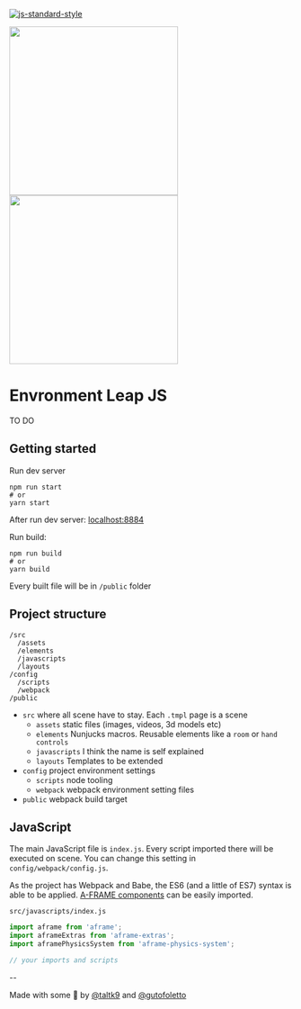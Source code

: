 [![js-standard-style](https://img.shields.io/badge/code%20style-standard-brightgreen.svg)](http://standardjs.com)

<image src="https://user-images.githubusercontent.com/5190217/30834260-b90148f8-a228-11e7-8682-d09df8721da4.png" width="300">
<image src="http://static1.squarespace.com/static/57bf65a78419c24a012e3072/t/589a223520099e1857157ff0/1486496312107/white_background_logo.png?format=1000w" width="300">

# Envronment Leap JS

TO DO


## Getting started

Run dev server

```shell
npm run start
# or
yarn start
```

After run dev server: [localhost:8884](http://localhost:8884)


Run build:

```shell
npm run build
# or
yarn build
```

Every built file will be in `/public` folder


## Project structure

```
/src
  /assets
  /elements
  /javascripts
  /layouts
/config
  /scripts
  /webpack
/public
```

* `src` where all scene have to stay. Each `.tmpl` page is a scene
  * `assets` static files (images, videos, 3d models etc)
  * `elements` Nunjucks macros. Reusable elements like a `room` or `hand controls`
  * `javascripts` I think the name is self explained
  * `layouts` Templates to be extended
* `config` project environment settings
  * `scripts` node tooling
  * `webpack` webpack environment setting files
* `public` webpack build target


## JavaScript

The main JavaScript file is `index.js`. Every script imported there will be executed on scene. You can change this setting in `config/webpack/config.js`.

As the project has Webpack and Babe, the ES6 (and a little of ES7) syntax is able to be applied. [A-FRAME components]() can be easily imported.

`src/javascripts/index.js`

```javascript
import aframe from 'aframe';
import aframeExtras from 'aframe-extras';
import aframePhysicsSystem from 'aframe-physics-system';

// your imports and scripts
```

--

Made with some :beers: by [@taltk9](https://github.com/taltk9) and [@gutofoletto](https://github.com/gutofoletto)
